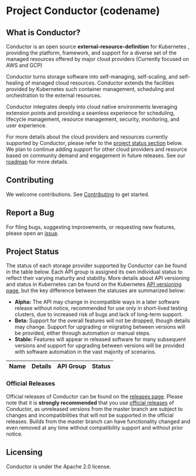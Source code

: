 # Project Conductor (codename)

## What is Conductor?

Conductor is an open source **external-resource-definition** for Kubernetes , providing the platform, framework, and support for a diverse set of the managed resources offered by major cloud providers (Currently focused on AWS and GCP)

Conductor turns storage software into self-managing, self-scaling, and self-healing of managed cloud resources. Conductor extends the facilities provided by Kubernetes such container management, scheduling and orchestration to the external resources.

Conductor integrates deeply into cloud native environments leveraging extension points and providing a seamless experience for scheduling, lifecycle management, resource management, security, monitoring, and user experience.

For more details about the cloud providers and resources currently supported by Conductor, please refer to the [project status section](#project-status) below.
We plan to continue adding support for other cloud providers and resource based on community demand and engagement in future releases. See our [roadmap](ROADMAP.md) for more details.

## Contributing

We welcome contributions. See [Contributing](CONTRIBUTING.md) to get started.

## Report a Bug

For filing bugs, suggesting improvements, or requesting new features, please open an [issue](https://github.com/upbound/conductor/issues).

## Project Status

The status of each storage provider supported by Conductor can be found in the table below.
Each API group is assigned its own individual status to reflect their varying maturity and stability.
More details about API versioning and status in Kubernetes can be found on the Kubernetes [API versioning page](https://kubernetes.io/docs/concepts/overview/kubernetes-api/#api-versioning), but the key difference between the statuses are summarized below:

* **Alpha:** The API may change in incompatible ways in a later software release without notice, recommended for use only in short-lived testing clusters, due to increased risk of bugs and lack of long-term support.
* **Beta:** Support for the overall features will not be dropped, though details may change. Support for upgrading or migrating between versions will be provided, either through automation or manual steps.
* **Stable:** Features will appear in released software for many subsequent versions and support for upgrading between versions will be provided with software automation in the vast majority of scenarios.


Name | Details | API Group | Status
-----|---------|-----------|-------

### Official Releases

Official releases of Conductor can be found on the [releases page](https://github.com/upbound/conductor/releases).
Please note that it is **strongly recommended** that you use [official releases](https://github.com/upbound/conductor/releases) of Conductor, as unreleased versions from the master branch are subject to changes and incompatibilities that will not be supported in the official releases.
Builds from the master branch can have functionality changed and even removed at any time without compatibility support and without prior notice.

## Licensing

Conductor is under the Apache 2.0 license.
